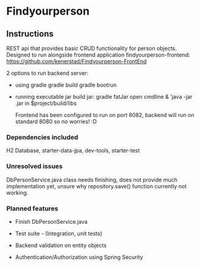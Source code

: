 # Findyourperson

## Instructions
REST api that provides basic CRUD functionality for person objects.
Designed to run alongside frontend application findyourperson-frontend: https://github.com/kenerstad/Findyourperson-FrontEnd
	
2 options to run backend server:
- using gradle
	gradle build
	gradle bootrun
		
- running executable jar
	build jar: gradle fatJar
	open cmdline & 'java -jar <jarfile>.jar in $project/build/libs
	
	Frontend has been configured to run on port 8082, backend will run on standard 8080 so no worries! :D
	

### Dependencies included
H2 Database, starter-data-jpa, dev-tools, starter-test

### Unresolved issues
DbPersonService.java class needs finishing, does not provide much implementation yet,
unsure why repository.save() function currently not working.

### Planned features
* Finish DbPersonService.java
	
* Test suite - (Integration, unit tests)
	
* Backend validation on entity objects
	
* Authentication/Authorization using Spring Security